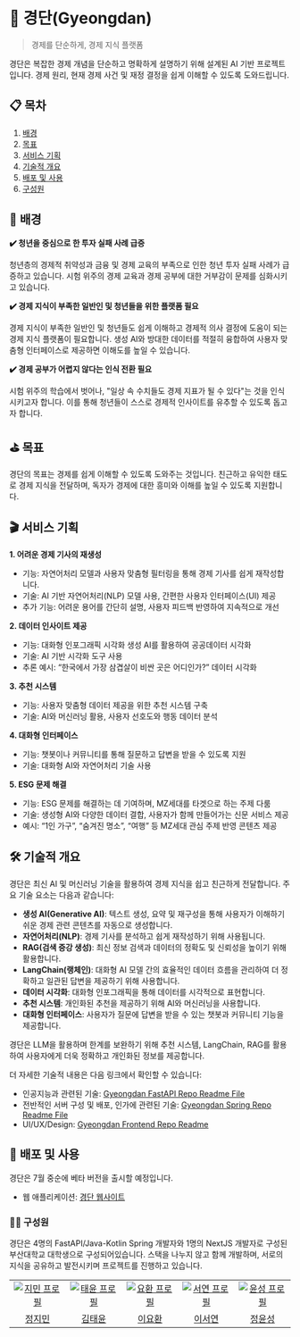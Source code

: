 # 🍡 경단(Gyeongdan)

> 경제를 단순하게, 경제 지식 플랫폼

경단은 복잡한 경제 개념을 단순하고 명확하게 설명하기 위해 설계된 AI 기반 프로젝트입니다. 경제 원리, 현재 경제 사건 및 재정 결정을 쉽게 이해할 수 있도록 도와드립니다.

## 📋 목차

1. [배경](#-배경)
2. [목표](#-목표)
3. [서비스 기획](#-서비스-기획)
4. [기술적 개요](#-기술적-개요)
5. [배포 및 사용](#-배포-및-사용)
6. [구성원](#-구성원)

## 🌁 배경

**✔️ 청년을 중심으로 한 투자 실패 사례 급증**

청년층의 경제적 취약성과 금융 및 경제 교육의 부족으로 인한 청년 투자 실패 사례가 급증하고 있습니다. 시험 위주의 경제 교육과 경제 공부에 대한 거부감이 문제를 심화시키고 있습니다.

**✔️ 경제 지식이 부족한 일반인 및 청년들을 위한 플랫폼 필요**

경제 지식이 부족한 일반인 및 청년들도 쉽게 이해하고 경제적 의사 결정에 도움이 되는 경제 지식 플랫폼이 필요합니다. 생성 AI와 방대한 데이터를 적절히 융합하여 사용자 맞춤형 인터페이스로 제공하면 이해도를 높일 수 있습니다.

**✔️ 경제 공부가 어렵지 않다는 인식 전환 필요**

시험 위주의 학습에서 벗어나, "일상 속 수치들도 경제 지표가 될 수 있다"는 것을 인식시키고자 합니다. 이를 통해 청년들이 스스로 경제적 인사이트를 유추할 수 있도록 돕고자 합니다.

## ⛳️ 목표

경단의 목표는 경제를 쉽게 이해할 수 있도록 도와주는 것입니다. 친근하고 유익한 태도로 경제 지식을 전달하며, 독자가 경제에 대한 흥미와 이해를 높일 수 있도록 지원합니다.

## 🎬 서비스 기획

**1. 어려운 경제 기사의 재생성**

- 기능: 자연어처리 모델과 사용자 맞춤형 필터링을 통해 경제 기사를 쉽게 재작성합니다.
- 기술: AI 기반 자연어처리(NLP) 모델 사용, 간편한 사용자 인터페이스(UI) 제공
- 추가 기능: 어려운 용어를 간단히 설명, 사용자 피드백 반영하여 지속적으로 개선

**2. 데이터 인사이트 제공**

- 기능: 대화형 인포그래픽 시각화 생성 AI를 활용하여 공공데이터 시각화
- 기술: AI 기반 시각화 도구 사용
- 추론 예시: “한국에서 가장 삼겹살이 비싼 곳은 어디인가?” 데이터 시각화

**3. 추천 시스템**

- 기능: 사용자 맞춤형 데이터 제공을 위한 추천 시스템 구축
- 기술: AI와 머신러닝 활용, 사용자 선호도와 행동 데이터 분석

**4. 대화형 인터페이스**

- 기능: 챗봇이나 커뮤니티를 통해 질문하고 답변을 받을 수 있도록 지원
- 기술: 대화형 AI와 자연어처리 기술 사용

**5. ESG 문제 해결**

- 기능: ESG 문제를 해결하는 데 기여하며, MZ세대를 타겟으로 하는 주제 다룸
- 기술: 생성형 AI와 다양한 데이터 결합, 사용자가 함께 만들어가는 신문 서비스 제공
- 예시: “1인 가구”, “숨겨진 명소”, “여행” 등 MZ세대 관심 주제 반영 콘텐츠 제공

## 🛠 기술적 개요
경단은 최신 AI 및 머신러닝 기술을 활용하여 경제 지식을 쉽고 친근하게 전달합니다. 주요 기술 요소는 다음과 같습니다:

- **생성 AI(Generative AI)**: 텍스트 생성, 요약 및 재구성을 통해 사용자가 이해하기 쉬운 경제 관련 콘텐츠를 자동으로 생성합니다.
- **자연어처리(NLP)**: 경제 기사를 분석하고 쉽게 재작성하기 위해 사용됩니다.
- **RAG(검색 증강 생성)**: 최신 정보 검색과 데이터의 정확도 및 신뢰성을 높이기 위해 활용합니다.
- **LangChain(랭체인)**: 대화형 AI 모델 간의 효율적인 데이터 흐름을 관리하여 더 정확하고 일관된 답변을 제공하기 위해 사용합니다.
- **데이터 시각화**: 대화형 인포그래픽을 통해 데이터를 시각적으로 표현합니다.
- **추천 시스템**: 개인화된 추천을 제공하기 위해 AI와 머신러닝을 사용합니다.
- **대화형 인터페이스**: 사용자가 질문에 답변을 받을 수 있는 챗봇과 커뮤니티 기능을 제공합니다.


경단은 LLM을 활용하며 한계를 보완하기 위해 추천 시스템, LangChain, RAG를 활용하여 사용자에게 더욱 정확하고 개인화된 정보를 제공합니다.

더 자세한 기술적 내용은 다음 링크에서 확인할 수 있습니다:

- 인공지능과 관련된 기술: [Gyeongdan FastAPI Repo Readme File](https://github.com/Gyeongdan/gyeongdan-server-fastapi)
- 전반적인 서버 구성 및 배포, 인가에 관련된 기술: [Gyeongdan Spring Repo Readme File](https://github.com/Gyeongdan/gyeongdan-server-spring)
- UI/UX/Design: [Gyeongdan Frontend Repo Readme](https://github.com/Gyeongdan/gyeongdan-frontend)


## 🚀 배포 및 사용

경단은 7월 중순에 베타 버전을 출시할 예정입니다.

- 웹 애플리케이션: [경단 웹사이트](https://gyeongdan.vercel.app/newsletter) 

### 🧑‍💻 구성원

경단은 4명의 FastAPI/Java-Kotlin Spring 개발자와 1명의 NextJS 개발자로 구성된 부산대학교 대학생으로 구성되어있습니다. 스택을 나누지 않고 함께 개발하며, 서로의 지식을 공유하고 발전시키며 프로젝트를 진행하고 있습니다.
<table>
  <tr>
    <td align="center" width="200px">
      <a href="https://github.com/stopmin" target="_blank">
        <img src="https://avatars.githubusercontent.com/u/108014449?v=4" alt="지민 프로필" />
      </a>
    </td>
    <td align="center" width="200px">
      <a href="https://github.com/pykido" target="_blank">
        <img src="https://avatars.githubusercontent.com/u/77539625?v=4" alt="태윤 프로필" />
      </a>
    </td>
    <td align="center" width="200px">
      <a href="https://github.com/Vackam" target="_blank">
        <img src="https://avatars.githubusercontent.com/u/53655740?v=4" alt="요환 프로필" />
      </a>
    </td>
    <td align="center" width="200px">
      <a href="https://github.com/yeonddori" target="_blank">
        <img src="https://avatars.githubusercontent.com/u/126975394?v=4" alt="서연 프로필" />
      </a>
    </td>
    <td align="center" width="200px">
      <a href="https://github.com/YunseongJeong" target="_blank">
        <img src="https://avatars.githubusercontent.com/u/88422717?v=4" alt="윤성 프로필" />
      </a>
    </td>
  </tr>
  <tr>
    <td align="center">
      <a href="https://github.com/stopmin" target="_blank">
        정지민
      </a>
    </td>
    <td align="center">
      <a href="https://github.com/pykido" target="_blank">
        김태윤
      </a>
    </td>
    <td align="center">
      <a href="https://github.com/Vackam" target="_blank">
        이요환
      </a>
    </td>
    <td align="center">
      <a href="https://github.com/yeonddori" target="_blank">
        이서연
      </a>
    </td>
    <td align="center">
      <a href="https://github.com/YunseongJeong" target="_blank">
        정윤성
      </a>
    </td>
  </tr>
</table>
